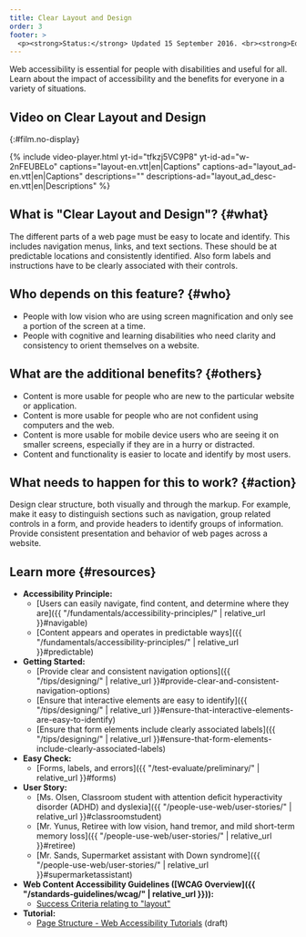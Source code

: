 ```yaml
---
title: Clear Layout and Design
order: 3
footer: >
  <p><strong>Status:</strong> Updated 15 September 2016. <br><strong>Editor and project lead:</strong> <a href="https://www.w3.org/People/shadi">Shadi Abou-Zahra</a>. Developed by the <a href="https://www.w3.org/WAI/EO/">Education and Outreach Working Group (EOWG)</a> with support from the <a href="https://www.w3.org/WAI/DEV/">WAI-DEV project</a>, co-funded by the European Commission. <a href="../acknowledgements/">Acknowledgements</a>.</p>
---
```


Web accessibility is essential for people with disabilities and useful
for all. Learn about the impact of accessibility and the benefits for
everyone in a variety of situations.

## Video on Clear Layout and Design
{:#film.no-display}

{% include video-player.html
    yt-id="tfkzj5VC9P8"
    yt-id-ad="w-2nFEUBELo"
    captions="layout-en.vtt|en|Captions"
    captions-ad="layout_ad-en.vtt|en|Captions"
    descriptions=""
    descriptions-ad="layout_ad_desc-en.vtt|en|Descriptions"
%}

## What is "Clear Layout and Design"? {#what}

The different parts of a web page must be easy to locate and identify.
This includes navigation menus, links, and text sections. These should
be at predictable locations and consistently identified. Also form
labels and instructions have to be clearly associated with their
controls.

## Who depends on this feature? {#who}

-   People with low vision who are using screen magnification and only
    see a portion of the screen at a time.
-   People with cognitive and learning disabilities who need clarity and
    consistency to orient themselves on a website.

## What are the additional benefits? {#others}

-   Content is more usable for people who are new to the particular
    website or application.
-   Content is more usable for people who are not confident using
    computers and the web.
-   Content is more usable for mobile device users who are seeing it on
    smaller screens, especially if they are in a hurry or distracted.
-   Content and functionality is easier to locate and identify by most
    users.

## What needs to happen for this to work? {#action}

Design clear structure, both visually and through the markup. For
example, make it easy to distinguish sections such as navigation, group
related controls in a form, and provide headers to identify groups of
information. Provide consistent presentation and behavior of web pages
across a website.

## Learn more {#resources}

-   **Accessibility Principle:**
    -   [Users can easily navigate, find content, and determine where
        they
        are]({{ "/fundamentals/accessibility-principles/" | relative_url }}#navigable)
    -   [Content appears and operates in predictable
        ways]({{ "/fundamentals/accessibility-principles/" | relative_url }}#predictable)
-   **Getting Started:**
    -   [Provide clear and consistent navigation
        options]({{ "/tips/designing/" | relative_url }}#provide-clear-and-consistent-navigation-options)
    -   [Ensure that interactive elements are easy to
        identify]({{ "/tips/designing/" | relative_url }}#ensure-that-interactive-elements-are-easy-to-identify)
    -   [Ensure that form elements include clearly associated
        labels]({{ "/tips/designing/" | relative_url }}#ensure-that-form-elements-include-clearly-associated-labels)
-   **Easy Check:**
    -   [Forms, labels, and
        errors]({{ "/test-evaluate/preliminary/" | relative_url }}#forms)
-   **User Story:**
    -   [Ms. Olsen, Classroom student with attention deficit
        hyperactivity disorder (ADHD) and
        dyslexia]({{ "/people-use-web/user-stories/" | relative_url }}#classroomstudent)
    -   [Mr. Yunus, Retiree with low vision, hand tremor, and mild
        short-term memory
        loss]({{ "/people-use-web/user-stories/" | relative_url }}#retiree)
    -   [Mr. Sands, Supermarket assistant with Down
        syndrome]({{ "/people-use-web/user-stories/" | relative_url }}#supermarketassistant)
-   **Web Content Accessibility Guidelines ([WCAG
    Overview]({{ "/standards-guidelines/wcag/" | relative_url }})):**
    -   [Success Criteria relating to
        "layout"](https://www.w3.org/WAI/WCAG20/quickref/?tags=layout)
-   **Tutorial:**
    -   [Page Structure - Web Accessibility
        Tutorials](https://www.w3.org/WAI/tutorials/page-structure/)
        (draft)

